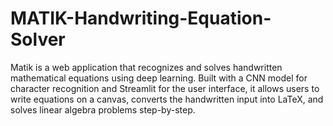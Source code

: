# MATIK-Handwriting-Equation-Solver
Matik is a web application that recognizes and solves handwritten mathematical equations using deep learning. Built with a CNN model for character recognition and Streamlit for the user interface, it allows users to write equations on a canvas, converts the handwritten input into LaTeX, and solves linear algebra problems step-by-step.
